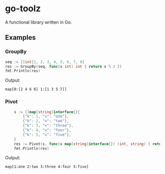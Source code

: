 # go-toolz
A functional library written in Go.

## Examples

### GroupBy
```go
seq := []int{1, 2, 3, 4, 5, 6, 7, 8}
res := GroupBy(seq, func(x int) int { return x % 2 })
fmt.Println(res)
```

Output:
```
map[0:[2 4 6 8] 1:[1 3 5 7]]
```

### Pivot
```go
	s := []map[string]interface{}{
		{"k": 1, "v": "one"},
		{"k": 2, "v": "two"},
		{"k": 3, "v": "three"},
		{"k": 4, "v": "four"},
		{"k": 5, "v": "five"},
	}
	res := Pivot(s, func(x map[string]interface{}) (int, string) { return x["k"].(int), x["v"].(string) })
	fmt.Println(res)
```

Output:
```
map[1:one 2:two 3:three 4:four 5:five]
```
